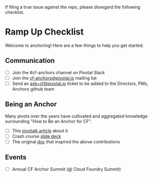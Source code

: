 If filing a true issue against the repo, please disregard the following checklist.

# Ramp Up Checklist
Welcome to anchoring! Here are a few things to help you get started.

## Communication
- [ ] Join the #cf-anchors channel on Pivotal Slack
- [ ] Join the cf-anchors@pivotal.io mailing list
- [ ] Send an ask+cf@pivotal.io ticket to be added to the Directors, PMs, Anchors github team

## Being an Anchor
Many pivots over the years have cultivated and aggregated knowledge surrounding
"How to Be an Anchor for CF". 

- [ ] This [pivotalk article][anchor-pivotalk] about it
- [ ] Crash course [slide deck][slides]
- [ ] The original [doc][anchor-info] that inspired the above contributions

## Events
- [ ] Annual CF Anchor Summit (@ Cloud Foundry Summit)

[anchor-info]: https://sites.google.com/a/pivotal.io/cloud-foundry/engineering/anchor-info?pli=1
[anchor-pivotalk]: https://www.pivotalk.io/t/tips-and-responsibilities-for-new-anchors
[directors-pms-anchors]: https://github.com/orgs/pivotal-cf/teams/directors-pms-anchors
[slides]: https://docs.google.com/presentation/d/16esP8aGZ3AHdApmt5jDTnD5yRVTn1lzBqpVQ1Wi-qpQ/edit
